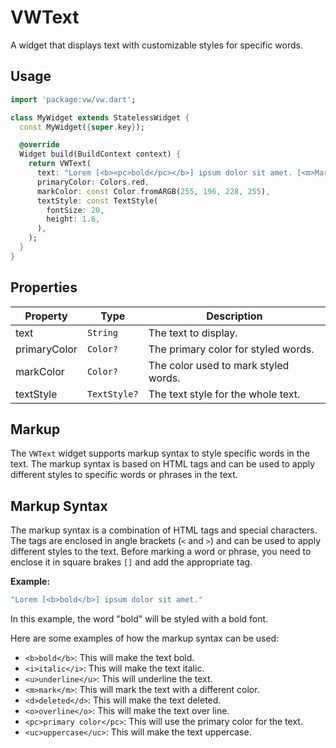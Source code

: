 # VWText

A widget that displays text with customizable styles for specific words.

## Usage

```dart
import 'package:vw/vw.dart';

class MyWidget extends StatelessWidget {
  const MyWidget({super.key});

  @override
  Widget build(BuildContext context) {
    return VWText(
      text: "Lorem [<b><pc>bold</pc></b>] ipsum dolor sit amet. [<m>Mark</m>] consectetur adipiscing elit. [<d>Deleted</d>]",
      primaryColor: Colors.red,
      markColor: const Color.fromARGB(255, 196, 228, 255),
      textStyle: const TextStyle(
        fontSize: 20,
        height: 1.6,
      ),
    );
  }
}
```

## Properties

| Property     | Type         | Description                          |
|--------------|--------------|--------------------------------------|
| text         | `String`     | The text to display.                 |
| primaryColor | `Color?`     | The primary color for styled words.  |
| markColor    | `Color?`     | The color used to mark styled words. |
| textStyle    | `TextStyle?` | The text style for the whole text.   |

## Markup

The `VWText` widget supports markup syntax to style specific words in the text. The markup syntax is based on HTML tags and can be used to apply different styles to specific words or phrases in the text.

## Markup Syntax

The markup syntax is a combination of HTML tags and special characters. The tags are enclosed in angle brackets (`<` and `>`) and can be used to apply different styles to the text. Before marking a word or phrase, you need to enclose it in square brakes `[]` and add the appropriate tag.

**Example:**

```dart
"Lorem [<b>bold</b>] ipsum dolor sit amet."
```

In this example, the word "bold" will be styled with a bold font.

Here are some examples of how the markup syntax can be used:

- `<b>bold</b>`: This will make the text bold.
- `<i>italic</i>`: This will make the text italic.
- `<u>underline</u>`: This will underline the text.
- `<m>mark</m>`: This will mark the text with a different color.
- `<d>deleted</d>`: This will make the text deleted.
- `<o>overline</o>`: This will make the text over line.
- `<pc>primary color</pc>`: This will use the primary color for the text.
- `<uc>uppercase</uc>`: This will make the text uppercase.
